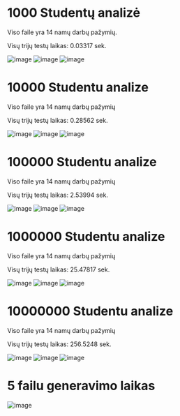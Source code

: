 # 1000 Studentų analizė

Viso faile yra 14 namų darbų pažymių.

Visų trijų testų laikas: 0.03317 sek.

![image](https://raw.githubusercontent.com/Nerius123/OOP/refs/heads/v0.4/1000/Screenshot%202025-03-07%20000334.png)
![image](https://raw.githubusercontent.com/Nerius123/OOP/refs/heads/v0.4/1000/Screenshot%202025-03-07%20000412.png)
![image](https://raw.githubusercontent.com/Nerius123/OOP/refs/heads/v0.4/1000/Screenshot%202025-03-07%20000434.png)

# 10000 Studentu analize

Viso faile yra 14 namų darbų pažymių

Visų trijų testų laikas: 0.28562 sek.

![image](https://raw.githubusercontent.com/Nerius123/OOP/refs/heads/v0.4/10000/Screenshot%202025-03-07%20000506.png)
![image](https://raw.githubusercontent.com/Nerius123/OOP/refs/heads/v0.4/10000/Screenshot%202025-03-07%20000528.png)
![image](https://raw.githubusercontent.com/Nerius123/OOP/refs/heads/v0.4/10000/Screenshot%202025-03-07%20000550.png)

# 100000 Studentu analize

Viso faile yra 14 namų darbų pažymių

Visų trijų testų laikas: 2.53994 sek.

![image](https://raw.githubusercontent.com/Nerius123/OOP/refs/heads/v0.4/100000/Screenshot%202025-03-07%20000621.png)
![image](https://raw.githubusercontent.com/Nerius123/OOP/refs/heads/v0.4/100000/Screenshot%202025-03-07%20000648.png)
![image](https://raw.githubusercontent.com/Nerius123/OOP/refs/heads/v0.4/100000/Screenshot%202025-03-07%20000711.png)

# 1000000 Studentu analize

Viso faile yra 14 namų darbų pažymių

Visų trijų testų laikas: 25.47817 sek.

![image](https://raw.githubusercontent.com/Nerius123/OOP/refs/heads/v0.4/1000000/Screenshot%202025-03-07%20000750.png)
![image](https://raw.githubusercontent.com/Nerius123/OOP/refs/heads/v0.4/1000000/Screenshot%202025-03-07%20000830.png)
![image](https://raw.githubusercontent.com/Nerius123/OOP/refs/heads/v0.4/1000000/Screenshot%202025-03-07%20000900.png)

# 10000000 Studentu analize

Viso faile yra 14 namų darbų pažymių

Visų trijų testų laikas: 256.5248 sek.

![image](https://raw.githubusercontent.com/Nerius123/OOP/refs/heads/v0.4/10000000/Screenshot%202025-03-07%20001115.png)
![image](https://raw.githubusercontent.com/Nerius123/OOP/refs/heads/v0.4/10000000/Screenshot%202025-03-07%20001304.png)
![image](https://raw.githubusercontent.com/Nerius123/OOP/refs/heads/v0.4/10000000/Screenshot%202025-03-07%20001450.png)

# 5 failu generavimo laikas

![image](https://raw.githubusercontent.com/Nerius123/OOP/refs/heads/v0.4/Bendras/Screenshot%202025-03-07%20000236.png)